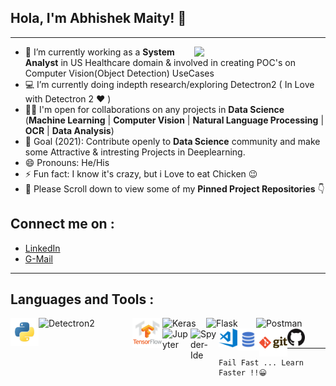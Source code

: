## Hola, I'm Abhishek Maity! 👋
---
<!--
**AbhishekMaity001/AbhishekMaity001** is a ✨ _special_ ✨ repository because its `README.md` (this file) appears on your GitHub profile.
Here are some ideas to get you started:
-->

<img align='right' src="https://png.pngtree.com/png-clipart/20190516/original/pngtree-vector-flat-illustration-of-a-man-working-on-the-computer-png-image_3562999.jpg" width="210">

- 🔭 I’m currently working as a **System Analyst** in US Healthcare domain & involved in creating POC's on Computer Vision(Object Detection) UseCases
- 💻 I’m currently doing indepth research/exploring Detectron2 ( In Love with Detectron 2 ❤️ )
- 🤝🏻 I'm open for collaborations on any projects in **Data Science** (**Machine Learning** | **Computer Vision** | **Natural Language Processing** | **OCR** | **Data Analysis**)
- 🎯 Goal (2021): Contribute openly to **Data Science** community and make some Attractive & intresting Projects in Deeplearning.
- 😄 Pronouns: He/His
- ⚡ Fun fact: I know it's crazy, but i Love to eat Chicken 😉
- 📌 Please Scroll down to view some of my **Pinned Project Repositories**  👇

## Connect me on :
- [LinkedIn](https://www.linkedin.com/in/abhishek-maity-a3923716a/ "Abhishek Maity LinkedIn")
- [G-Mail](https://mail.google.com/mail/u/0/?view=cm&fs=1&to=abhishek.maity97@gmail.com.com&su=SUBJECT&body=BODY&tf=1)
***

## Languages and Tools :
<img align="left" alt="Python3" width="45px" src="https://raw.githubusercontent.com/github/explore/80688e429a7d4ef2fca1e82350fe8e3517d3494d/topics/python/python.png" />
<img align="left" alt="Detectron2" width="150px" src="https://raw.githubusercontent.com/facebookresearch/detectron2/ea8b17914fc9a5b7d82a46ccc72e7cf6272b40e4/.github/Detectron2-Logo-Horz.svg" />
<img align="left" alt="Tensorflow" width="48px"src="https://raw.githubusercontent.com/github/explore/80688e429a7d4ef2fca1e82350fe8e3517d3494d/topics/tensorflow/tensorflow.png"/>
<img align="left" alt="Keras" width="70px"src="https://cdn.softwaretestinghelp.com/wp-content/qa/uploads/2018/10/keras.png"/>
<img align="left" alt="Flask" width="80px"src="https://flask.palletsprojects.com/en/1.1.x/_images/flask-logo.png"/>
<img align="left" alt="Postman" width="80px"src="https://camo.githubusercontent.com/66a1645d7bba4fb68b45ecb54d914787c6c61fb1/68747470733a2f2f6173736574732e676574706f73746d616e2e636f6d2f636f6d6d6f6e2d73686172652f706f73746d616e2d6c6f676f2d686f72697a6f6e74616c2d333230783133322e706e67"/>
<img align="left" alt="Jupyter" width="45px" src="https://avatars1.githubusercontent.com/u/25869250?s=200&v=4" />
<img align="left" alt="Spyder-Ide" width="45px" src="https://upload.wikimedia.org/wikipedia/commons/thumb/7/7e/Spyder_logo.svg/1200px-Spyder_logo.svg.png" />
<img align="left" alt="Visual Studio Code" width="30px" src="https://raw.githubusercontent.com/github/explore/80688e429a7d4ef2fca1e82350fe8e3517d3494d/topics/visual-studio-code/visual-studio-code.png"/>
<img align="left" alt="SQL" width="35px" src="https://raw.githubusercontent.com/github/explore/80688e429a7d4ef2fca1e82350fe8e3517d3494d/topics/sql/sql.png" />
<img align="left" alt="Git" width="45px" src="https://raw.githubusercontent.com/github/explore/80688e429a7d4ef2fca1e82350fe8e3517d3494d/topics/git/git.png" />
<img align="left" alt="GitHub" width="28px" src="https://raw.githubusercontent.com/github/explore/78df643247d429f6cc873026c0622819ad797942/topics/github/github.png" />

<br />
<br />

***


```
Fail Fast ... Learn Faster !!😀
```


